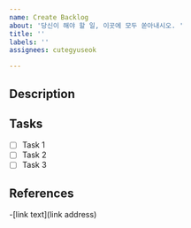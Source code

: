 ```yaml
---
name: Create Backlog
about: '당신이 해야 할 일, 이곳에 모두 쏟아내시오. '
title: ''
labels: ''
assignees: cutegyuseok

---
```


## Description

<!--
당신이 할 일에 대한 설명.
주의사항
- 당신이 하지 않는다고 가정하고 설명할것.
-->
## Tasks

- [ ] Task 1
- [ ] Task 2
- [ ] Task 3

## References

-[link text](link address)
